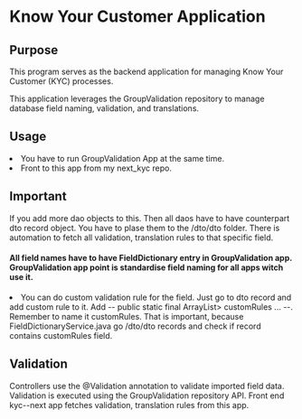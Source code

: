 <h1>Know Your Customer Application</h1>

<h2>Purpose</h2>
<p>This program serves as the backend application for managing Know Your Customer (KYC) processes.</p>
<p>This application leverages the GroupValidation repository to manage database field naming, validation, and translations. </p>

<h2>Usage</h2>
<li>You have to run GroupValidation App at the same time. </li>
<li>Front to this app from my next_kyc repo.</li>

<h2>Important</h2>
<p>If you add more dao objects to this. Then all daos have to have counterpart dto record object. You have to plase them to the /dto/dto folder. There is automation to fetch all validation, translation rules to that specific field.<h4>All field names have to have FieldDictionary entry in GroupValidation app. GroupValidation app point is standardise field naming for all apps witch use it.</h4></p>
<li>You can do custom validation rule for the field. Just go to dto record and add custom rule to it. Add -- public static final ArrayList<ValuePair<String, ValidationRuleDto>> customRules ... --. Remember to name it customRules. That is important, because FieldDictionaryService.java go /dto/dto records and check if record contains customRules field.</li>


<h2>Validation</h2>
<p>Controllers use the @Validation annotation to validate imported field data.
Validation is executed using the GroupValidation repository API.
Front end kyc--next app fetches validation, translation rules from this app. 
</p>


